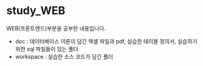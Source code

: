 # study_WEB
WEB(프론트엔드)부분을 공부한 내용입니다.


- doc : 데이터베이스 이론이 담긴 엑셀 파일과 pdf, 실습한 테이블 정의서, 실습하기 위한 sql 파일들이 있는 폴더
- workspace : 실습한 소스 코드가 담긴 폴더
